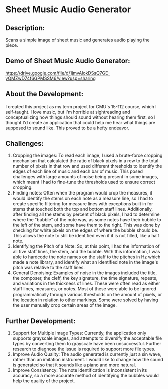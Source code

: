 # Sheet Music Audio Generator

## Description: 
Scans a simple image of sheet music and generates audio playing the piece.

## Demo of Sheet Music Audio Generator: 
https://drive.google.com/file/d/1jmvAlokDSsQ7GE-yQMZwD74f6GPMSSM6/view?usp=sharing

## About the Development:
I created this project as my term project for CMU's 15-112 course, which I self-taught. I love music, but I'm horrible at sightreading and conceptualizing how things should sound without hearing them first, so I thought I'd create an application that could help me hear what things are supposed to sound like. This proved to be a hefty endeavor.

## Challenges:
1. Cropping the images: To read each image, I used a brute-force cropping mechanism that calculated the ratio of black pixels in a row to the total number of pixels in that row and used different thresholds to identify the edges of each line of music and each bar of music. This posed challenges with large amounts of noise being present in some images, which meant I had to fine-tune the thresholds used to ensure correct cropping.
2. Finding notes: Often when the program would crop the measures, it would identify the stems on each note as a measure line, so I had to create specific filtering for measure lines with exceptions built in for stems that touched both the top and bottom staff lines. Additionally, after finding all the stems by percent of black pixels, I had to determine where the "bubble" of the note was, as some notes have their bubble to the left of the stem, and some have them to the right. This was done by checking for white pixels on the edges of where the bubble should be. This allows the note to still be identified even if it is not filled, like a half note.
3. Identifying the Pitch of a Note: So, at this point, I had the information of all five staff lines, the stem, and the bubble. With this information, I was able to hardcode the note names on the staff to the pitches in Hz which made a note library, and identify what an identified note in the image's pitch was relative to the staff lines.
4. General Denoising: Examples of noise in the images included the title, the composer, the cleff, the key signature, the time signature, repeats, and variations in the thickness of lines. These were often read as either staff lines, measures, or notes. Most of these were able to be ignored programmatically through various thresholds on the amount of pixels, or the location in relation to other markings. Some were solved by having the user manually crop certain areas of the image.

## Further Development:
1. Support for Multiple Image Types: Currently, the application only supports grayscale images, and attempts to diversify the acceptable file types by converting them to grayscale have been unsuccessful. Further research to diagnose the issue is required to support more file types. 
2. Improve Audio Quality: The audio generated is currently just a sin wave, rather than an imitation instrument. I would like to change how the sound is generated so that it sounds like a piano and more natural. 
3. Improve Consistency: The note identification is inconsistent in its accuracy, so a more accurate method of identifying the bubbles would help the quality of the project.
